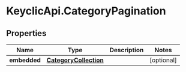 # KeyclicApi.CategoryPagination

## Properties
Name | Type | Description | Notes
------------ | ------------- | ------------- | -------------
**embedded** | [**CategoryCollection**](CategoryCollection.md) |  | [optional] 


